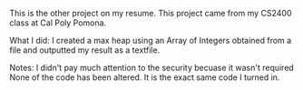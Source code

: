 This is the other project on my resume.
This project came from my CS2400 class at Cal Poly Pomona.

What I did:
I created a max heap using an Array of Integers obtained from a file
and outputted my result as a textfile.

Notes: I didn't pay much attention to the security becuase it wasn't required
None of the code has been altered. It is the exact same code I turned in.
